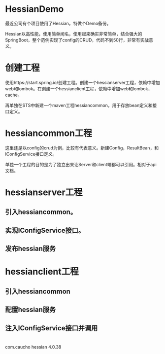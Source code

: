 # HessianDemo
最近公司有个项目使用了Hessian，特做个Demo备份。

Hessian以高性能，使用简单闻名，使用起来确实非常简单，结合强大的SpringBoot，整个范例实现了config的CRUD，代码不到50行，非常有实战意义。


# 创建工程

使用https://start.spring.io/创建工程。创建一个hessianserver工程，依赖中增加web和lombok。在创建一个hessianclient工程，依赖中增加web和lombok，cache。

再单独在STS中新建一个maven工程hessiancommon，用于存放bean定义和接口定义。

# hessiancommon工程
这里还是以config的crud为例，比较有代表意义。新建Config，ResultBean，和IConfigService接口定义。

单独一个工程的目的是为了独立出来让Server和client端都可以引用。相对于api文档。

# hessianserver工程

## 引入hessiancommon。
## 实现IConfigService接口。
## 发布hessian服务

# hessianclient工程

## 引入hessiancommon
## 配置hessian服务
## 注入IConfigService接口并调用

# 

<!-- https://mvnrepository.com/artifact/com.caucho/hessian -->
<dependency>
    <groupId>com.caucho</groupId>
    <artifactId>hessian</artifactId>
    <version>4.0.38</version>
</dependency>
